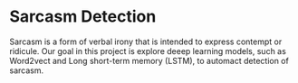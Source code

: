 # Sarcasm Detection

Sarcasm is a form of verbal irony that is intended to express contempt or ridicule. Our goal in this project is explore deeep learning models, such as Word2vect and Long short-term memory (LSTM), to automact detection of sarcasm. 
